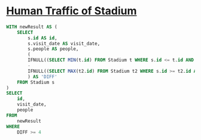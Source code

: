 # [Human Traffic of Stadium](https://leetcode.com/problems/human-traffic-of-stadium/description/)

```sql
WITH newResult AS (
    SELECT 
        s.id AS id,
        s.visit_date AS visit_date,
        s.people AS people,
        (
        IFNULL((SELECT MIN(t.id) FROM Stadium t WHERE s.id <= t.id AND t.people < 100),(SELECT COUNT(*)+1 FROM Stadium))
        - 
        IFNULL((SELECT MAX(t2.id) FROM Stadium t2 WHERE s.id >= t2.id AND t2.people < 100),0)
        ) AS 'DIFF'
    FROM Stadium s
)
SELECT
    id,
    visit_date,
    people
FROM
    newResult
WHERE 
    DIFF >= 4
```